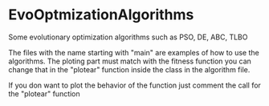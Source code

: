 # EvoOptmizationAlgorithms
Some evolutionary optimization algorithms such as PSO, DE, ABC, TLBO


The files with the name starting with "main" are examples of how to use the algorithms.
The ploting part must match with the fitness function you can change that in the "plotear" function inside the class in the algorithm file.

If you don want to plot the behavior of the function just comment the call for the "plotear" function
